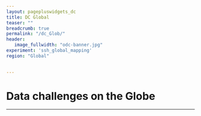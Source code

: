 ```yaml
---
layout: pagepluswidgets_dc
title: DC Global 
teaser: ""
breadcrumb: true
permalink: "/dc_Glob/"
header:
   image_fullwidth: "odc-banner.jpg" 
experiment: 'ssh_global_mapping'
region: "Global"

 
--- 
```


# Data challenges on the Globe
  
---
